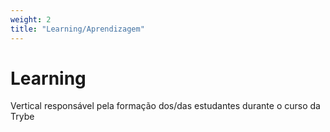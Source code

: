 ```yaml
---
weight: 2
title: "Learning/Aprendizagem"
---
```


# Learning

Vertical responsável pela formação dos/das estudantes durante o curso da Trybe